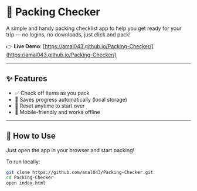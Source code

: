 # 🧳 Packing Checker

A simple and handy packing checklist app to help you get ready for your trip — no logins, no downloads, just click and pack!

👉 **Live Demo**: [https://amal043.github.io/Packing-Checker/](https://amal043.github.io/Packing-Checker/)

---

## ✨ Features

- ✅ Check off items as you pack
- 💾 Saves progress automatically (local storage)
- 🔁 Reset anytime to start over
- 📱 Mobile-friendly and works offline

---

## 🚀 How to Use

Just open the app in your browser and start packing!

To run locally:

```bash
git clone https://github.com/amal043/Packing-Checker.git
cd Packing-Checker
open index.html
